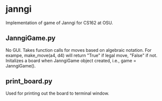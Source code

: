 # janngi
Implementation of game of Janngi for CS162 at OSU.

## JanngiGame.py
No GUI. Takes function calls for moves based on algebraic notation.
For exampe, make_move(a4, d4) will return "True" if legal move, "False" if not.
Initalizes a board when JanngiGame object created, i.e., game = JanngiGame().

## print_board.py
Used for printing out the board to terminal window.
